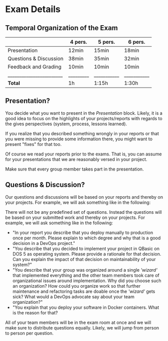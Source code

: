# Exam Details

## Temporal Organization of the Exam

|                        |  4 pers.|    5 pers.|    6 pers.|
|------------------------|---------|-----------|-----------|
| Presentation           |   12min |     15min |     18min |
| Questions & Discussion |   38min |     35min |     32min |
| Feedback and Grading   |   10min |     10min |     10min |
|________________________|_________|___________|___________|
| **Total**              |      1h |     1:15h |     1:30h |


## Presentation?

You decide what you want to present in the _Presentation_ block.
Likely, it is a good idea to focus on the highlights of your projects/reports with regards to the gives perspectives (system, process, lessons learned).

If you realize that you described something wrongly in your reports or that you were missing to provide some information there, you might want to present "fixes" for that too.

Of course we read your reports prior to the exams.
That is, you can assume for your presentations that we are reasonably versed in your project.

Make sure that every group member takes part in the presentation.


## Questions & Discussion?

Our questions and discussions will be based on your reports and thereby on your projects.
For example, we will ask something like in the following:

There will not be any predefined set of questions.
Instead the questions will be based on your submitted work and thereby on your projects.
For example, we will ask something like in the following:

  - "In your report you describe that you deploy manually to production once per month. Please explain to which degree and why that is a good decision in a DevOps project."
  - "You describe that you decided to implement your project in QBasic on DOS 5 as operating system. Please provide a rationale for that decision. Can you explain the impact of that decision on maintainability of your system?"
  - "You describe that your group was organized around a single _'wizard'_ that implemented everything and the other team members took care of organizational issues around implementation. Why did you choose such an organization? How could you organize work so that further maintenance and refactoring tasks are doable once the _'wizard'_ gets sick? What would a DevOps advocate say about your team organization?"
  - "You explain that you deploy your software in Docker containers. What is the reason for that?

All of your team members will be in the exam room at once and we will make sure to distribute questions equally.
Likely, we will jump from person to person per question.
